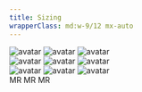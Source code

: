 ```yaml
---
title: Sizing
wrapperClass: md:w-9/12 mx-auto
---
```


<div class="flex flex-col gap-xl items-center">
    <div class="flex items-center gap-xl">
        <img src="/volverjs.svg"
             alt="avatar"
             tabindex="0"
             class="vv-avatar vv-avatar--small">
        <img src="/volverjs.svg"
             alt="avatar"
             tabindex="0"
             class="vv-avatar vv-avatar--medium">
        <img src="/volverjs.svg"
             alt="avatar"
             tabindex="0"
             class="vv-avatar vv-avatar--large">
    </div>
    <div class="flex items-center gap-xl">
        <img src="https://gravatar.com/avatar/dfb63daa83b45e913d62dc45f32d8ef3?s=400&d=retro&r=x" 
             alt="avatar" 
             tabindex="0" 
             class="vv-avatar vv-avatar--small">
        <img src="https://gravatar.com/avatar/dfb63daa83b45e913d62dc45f32d8ef3?s=400&d=retro&r=x" 
             alt="avatar" 
             tabindex="0" 
             class="vv-avatar vv-avatar--medium">
        <img src="https://gravatar.com/avatar/dfb63daa83b45e913d62dc45f32d8ef3?s=400&d=retro&r=x" 
             alt="avatar" 
             tabindex="0" 
             class="vv-avatar vv-avatar--large">
    </div>
    <div class="flex items-center gap-xl">
        <img src="https://avatars.dicebear.com/v2/identicon/dfb63daa83b45e913d62dc45f32d8ef3.svg" 
             alt="avatar" 
             tabindex="0" 
             class="vv-avatar vv-avatar--small">
        <img src="https://avatars.dicebear.com/v2/identicon/dfb63daa83b45e913d62dc45f32d8ef3.svg" 
             alt="avatar" 
             tabindex="0" 
             class="vv-avatar vv-avatar--medium">
        <img src="https://avatars.dicebear.com/v2/identicon/dfb63daa83b45e913d62dc45f32d8ef3.svg" 
             alt="avatar" 
             tabindex="0" 
             class="vv-avatar vv-avatar--large">
    </div>
	<div class="flex items-center gap-xl">        
        <span role="img" 
              aria-label="Mario Rossi" 
              tabindex="0" 
              class="vv-avatar vv-avatar--small">MR
        </span>
        <span role="img" 
              aria-label="Mario Rossi" 
              tabindex="0" 
              class="vv-avatar vv-avatar--medium">MR
        </span>
        <span role="img" 
              aria-label="Mario Rossi" 
              tabindex="0" 
              class="vv-avatar vv-avatar--large">MR
        </span>
	</div>
</div>


